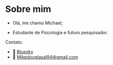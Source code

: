 # Sobre mim

- Olá, me chamo Michael; 

- Estudante de Psicologia e futuro pesquisador. 

Contato. 

- 🦋 [Bluesky](https://bsky.app/profile/mikedouglas94.bsky.social)
- 💌 Mikedouglasal94@gmail.com 
